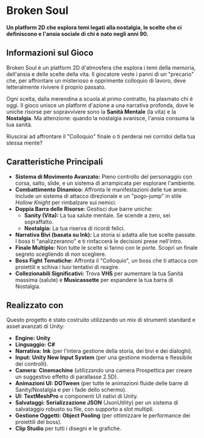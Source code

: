 # **Broken Soul**

**Un platform 2D che esplora temi legati alla nostalgia, le scelte che ci definiscono e l'ansia sociale di chi è nato negli anni 90\.**

## **Informazioni sul Gioco**

Broken Soul è un platform 2D d'atmosfera che esplora i temi della memoria, dell'ansia e delle scelte della vita. Il giocatore veste i panni di un "precario" che, per affrontare un misterioso e opprimente colloquio di lavoro, deve letteralmente rivivere il proprio passato.

Ogni scelta, dalla merendina a scuola al primo contratto, ha plasmato chi è oggi. Il gioco unisce un platform d'azione a una narrativa profonda, dove le uniche risorse per sopravvivere sono la **Sanità Mentale** (la vita) e la **Nostalgia**. Ma attenzione: quando la nostalgia svanisce, l'ansia consuma la tua sanità.

Riuscirai ad affrontare il "Colloquio" finale o ti perderai nei corridoi della tua stessa mente?

##  **Caratteristiche Principali**

* **Sistema di Movimento Avanzato:** Pieno controllo del personaggio con corsa, salto, slide, e un sistema di arrampicata per esplorare l'ambiente.  
* **Combattimento Dinamico:** Affronta le manifestazioni delle tue ansie. Include un sistema di attacco direzionale e un "pogo-jump" in stile *Hollow Knight* per rimbalzare sui nemici.  
* **Doppia Barra delle Risorse:** Gestisci due barre uniche:  
  * **Sanity (Vita):** La tua salute mentale. Se scende a zero, sei sopraffatto.  
  * **Nostalgia:** La tua riserva di ricordi felici.  
* **Narrativa Bivi (basata su Ink):** La storia si adatta alle tue scelte passate. I boss ti "analizzeranno" e ti rinfaccerà le decisioni prese nell'intro.  
* **Finale Multiplo:** Non tutte le scelte si fanno con le porte. Scopri un finale segreto scegliendo di *non* scegliere.  
* **Boss Fight Tematiche:** Affronta il "Colloquio", un boss che ti attacca con proiettili e schiva i tuoi tentativi di reagire.  
* **Collezionabili Significativi:** Trova **VHS** per aumentare la tua Sanità massima (salute) e **Musicassette** per espandere la tua barra di Nostalgia.

##  **Realizzato con**

Questo progetto è stato costruito utilizzando un mix di strumenti standard e asset avanzati di Unity:

* **Engine:** **Unity**  
* **Linguaggio:** **C\#**  
* **Narrativa:** **Ink** (per l'intera gestione della storia, dei bivi e dei dialoghi).  
* **Input:** **Unity New Input System** (per una gestione moderna e flessibile dei controlli).  
* **Camera:** **Cinemachine** (utilizzando una camera Prospettica per creare un suggestivo effetto di parallasse 2.5D).  
* **Animazioni UI:** **DOTween** (per tutte le animazioni fluide delle barre di Sanity/Nostalgia e per i fade dello schermo).  
* **UI:** **TextMeshPro** e componenti UI nativi di Unity.  
* **Salvataggi:** **Serializzazione JSON** (JsonUtility) per un sistema di salvataggio robusto su file, con supporto a slot multipli.  
* **Gestione Oggetti:** **Object Pooling** (per ottimizzare le performance dei proiettili del boss).  
* **Clip Studio** per tutti i disegni e le grafiche. 